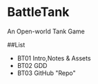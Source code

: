 # BattleTank
An Open-world Tank Game

##List
* BT01 Intro,Notes & Assets
* BT02 GDD
* BT03 GitHub "Repo"